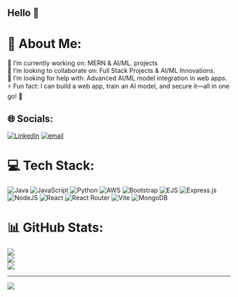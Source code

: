## Hello 👋

# 💫 About Me:
🔭 I’m currently working on:  MERN & AI/ML. projects<br>👯 I’m looking to collaborate on: Full Stack Projects & AI/ML Innovations.<br>🤝 I’m looking for help with: Advanced AI/ML model integration in web apps.<br>⚡ Fun fact: I can build a web app, train an AI model, and secure it—all in one go! 🚀


## 🌐 Socials:
[![LinkedIn](https://img.shields.io/badge/LinkedIn-%230077B5.svg?logo=linkedin&logoColor=white)](https://linkedin.com/in/www.linkedin.com/in/claven-coutinho) [![email](https://img.shields.io/badge/Email-D14836?logo=gmail&logoColor=white)](mailto:clavencoutinho2704@gmail.com) 

# 💻 Tech Stack:
![Java](https://img.shields.io/badge/java-%23ED8B00.svg?style=for-the-badge&logo=openjdk&logoColor=white) ![JavaScript](https://img.shields.io/badge/javascript-%23323330.svg?style=for-the-badge&logo=javascript&logoColor=%23F7DF1E) ![Python](https://img.shields.io/badge/python-3670A0?style=for-the-badge&logo=python&logoColor=ffdd54) ![AWS](https://img.shields.io/badge/AWS-%23FF9900.svg?style=for-the-badge&logo=amazon-aws&logoColor=white) ![Bootstrap](https://img.shields.io/badge/bootstrap-%238511FA.svg?style=for-the-badge&logo=bootstrap&logoColor=white) ![EJS](https://img.shields.io/badge/ejs-%23B4CA65.svg?style=for-the-badge&logo=ejs&logoColor=black) ![Express.js](https://img.shields.io/badge/express.js-%23404d59.svg?style=for-the-badge&logo=express&logoColor=%2361DAFB) ![NodeJS](https://img.shields.io/badge/node.js-6DA55F?style=for-the-badge&logo=node.js&logoColor=white) ![React](https://img.shields.io/badge/react-%2320232a.svg?style=for-the-badge&logo=react&logoColor=%2361DAFB) ![React Router](https://img.shields.io/badge/React_Router-CA4245?style=for-the-badge&logo=react-router&logoColor=white) ![Vite](https://img.shields.io/badge/vite-%23646CFF.svg?style=for-the-badge&logo=vite&logoColor=white) ![MongoDB](https://img.shields.io/badge/MongoDB-%234ea94b.svg?style=for-the-badge&logo=mongodb&logoColor=white)
# 📊 GitHub Stats:
![](https://github-readme-stats.vercel.app/api?username=clavenncoutinho&theme=dark&hide_border=false&include_all_commits=false&count_private=false)<br/>
![](https://nirzak-streak-stats.vercel.app/?user=clavenncoutinho&theme=dark&hide_border=false)<br/>
![](https://github-readme-stats.vercel.app/api/top-langs/?username=clavenncoutinho&theme=dark&hide_border=false&include_all_commits=false&count_private=false&layout=compact)


---
[![](https://visitcount.itsvg.in/api?id=clavenncoutinho&icon=0&color=12)](https://visitcount.itsvg.in)

<!-- Proudly created with GPRM ( https://gprm.itsvg.in ) -->

